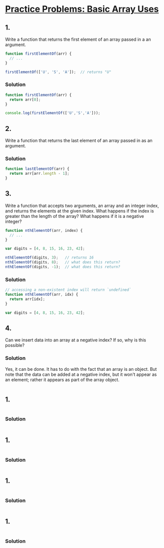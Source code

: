 # [Practice Problems: Basic Array Uses](https://launchschool.com/lessons/e2c71a47/assignments/24094ab7)


## 1.

Write a function that returns the first element of an array passed in a an argument.

```javascript
function firstElementOf(arr) {
  // ...
}

firstElementOf(['U', 'S', 'A']);  // returns "U"
```

### Solution

```javascript
function firstElementOf(arr) {
  return arr[0];
}

console.log(firstElementOf(['U','S','A']));                               // true
```



## 2.
Write a function that returns the last element of an array passed in as an argument.

### Solution
```javascript
function lastElementOf(arr) {
  return arr[arr.length - 1];
}

```



## 3.
Write a function that accepts two arguments, an array and an integer index, and returns the elements at the given index. What happens if the index is greater than the length of the array? What happens if it is a negative integer?

```javascript
function nthElementOf(arr, index) {
  // ...
}

var digits = [4, 8, 15, 16, 23, 42];

nthElementOf(digits, 3);   // returns 16
nthElementOf(digits, 8);   // what does this return?
nthElementOf(digits, -1);  // what does this return?
```

### Solution

```javascript
// accessing a non-existent index will return `undefined`
function nthElementOf(arr, idx) {
  return arr[idx];
}

var digits = [4, 8, 15, 16, 23, 42];
```



## 4.
Can we insert data into an array at a negative index? If so, why is this possible?

### Solution
Yes, it can be done.  It has to do with the fact that an array is an object. But note that the data can be added at a negative index, but it won't appear as an element; rather it appears as part of the array object.
```javascript
```



## 1.

```javascript
```

### Solution

```javascript
```



## 1.

```javascript
```

### Solution

```javascript
```



## 1.

```javascript
```

### Solution

```javascript
```



## 1.

```javascript
```

### Solution

```javascript
```



